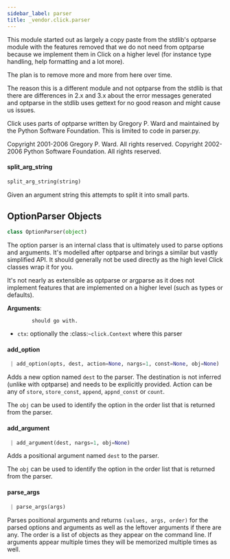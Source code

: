 ```yaml
---
sidebar_label: parser
title: _vendor.click.parser
---
```


This module started out as largely a copy paste from the stdlib&#x27;s
optparse module with the features removed that we do not need from
optparse because we implement them in Click on a higher level (for
instance type handling, help formatting and a lot more).

The plan is to remove more and more from here over time.

The reason this is a different module and not optparse from the stdlib
is that there are differences in 2.x and 3.x about the error messages
generated and optparse in the stdlib uses gettext for no good reason
and might cause us issues.

Click uses parts of optparse written by Gregory P. Ward and maintained
by the Python Software Foundation. This is limited to code in parser.py.

Copyright 2001-2006 Gregory P. Ward. All rights reserved.
Copyright 2002-2006 Python Software Foundation. All rights reserved.

#### split\_arg\_string

```python
split_arg_string(string)
```

Given an argument string this attempts to split it into small parts.

## OptionParser Objects

```python
class OptionParser(object)
```

The option parser is an internal class that is ultimately used to
parse options and arguments.  It&#x27;s modelled after optparse and brings
a similar but vastly simplified API.  It should generally not be used
directly as the high level Click classes wrap it for you.

It&#x27;s not nearly as extensible as optparse or argparse as it does not
implement features that are implemented on a higher level (such as
types or defaults).

**Arguments**:

            should go with.
- `ctx`: optionally the :class:`~click.Context` where this parser

#### add\_option

```python
 | add_option(opts, dest, action=None, nargs=1, const=None, obj=None)
```

Adds a new option named `dest` to the parser.  The destination
is not inferred (unlike with optparse) and needs to be explicitly
provided.  Action can be any of ``store``, ``store_const``,
``append``, ``appnd_const`` or ``count``.

The `obj` can be used to identify the option in the order list
that is returned from the parser.

#### add\_argument

```python
 | add_argument(dest, nargs=1, obj=None)
```

Adds a positional argument named `dest` to the parser.

The `obj` can be used to identify the option in the order list
that is returned from the parser.

#### parse\_args

```python
 | parse_args(args)
```

Parses positional arguments and returns ``(values, args, order)``
for the parsed options and arguments as well as the leftover
arguments if there are any.  The order is a list of objects as they
appear on the command line.  If arguments appear multiple times they
will be memorized multiple times as well.

